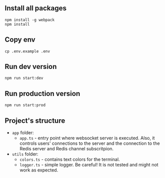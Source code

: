 ## Install all packages
```
npm install -g webpack
npm install
```

## Copy env
```
cp .env.example .env
```

## Run dev version
```
npm run start:dev
```

## Run production version
```
npm run start:prod
```

## Project's structure
 - `app` folder:
   - `app.ts` - entry point where websocket server is executed. Also, it controls users' connections to the server and the connection to the Redis server and Redis channel subscritpion.
- `utils` folder:
  - `colors.ts` - contains text colors for the terminal.
  - `logger.ts` - simple logger. Be careful! It is not tested and might not work as expected. 